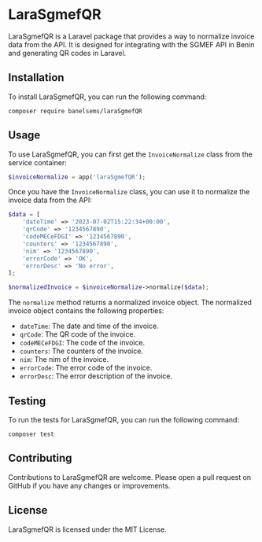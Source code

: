 # LaraSgmefQR

LaraSgmefQR is a Laravel package that provides a way to normalize invoice data from the API. It is designed for integrating with the SGMEF API in Benin and generating QR codes in Laravel.

## Installation

To install LaraSgmefQR, you can run the following command:

```
composer require banelsems/laraSgmefQR
```

## Usage

To use LaraSgmefQR, you can first get the `InvoiceNormalize` class from the service container:

```php
$invoiceNormalize = app('laraSgmefQR');
```

Once you have the `InvoiceNormalize` class, you can use it to normalize the invoice data from the API:

```php
$data = [
    'dateTime' => '2023-07-02T15:22:34+00:00',
    'qrCode' => '1234567890',
    'codeMECeFDGI' => '1234567890',
    'counters' => '1234567890',
    'nim' => '1234567890',
    'errorCode' => 'OK',
    'errorDesc' => 'No error',
];

$normalizedInvoice = $invoiceNormalize->normalize($data);
```

The `normalize` method returns a normalized invoice object. The normalized invoice object contains the following properties:

- `dateTime`: The date and time of the invoice.
- `qrCode`: The QR code of the invoice.
- `codeMECeFDGI`: The code of the invoice.
- `counters`: The counters of the invoice.
- `nim`: The nim of the invoice.
- `errorCode`: The error code of the invoice.
- `errorDesc`: The error description of the invoice.

## Testing

To run the tests for LaraSgmefQR, you can run the following command:

```
composer test
```

## Contributing

Contributions to LaraSgmefQR are welcome. Please open a pull request on GitHub if you have any changes or improvements.

## License

LaraSgmefQR is licensed under the MIT License.